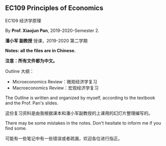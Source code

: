 ## EC109 Principles of Economics

EC109 经济学原理

By **Prof. Xiaojun Pan**, 2019-2020-Semester 2.

**潘小军 副教授** 授课，2019-2020 第二学期

**Notes: all the files are in Chinese.**

**注意：所有文件都为中文。** 

Outline 大纲：

-  Microeconomics Review：微观经济学复习
-  Macroeconomics Review：宏观经济学复习

The Outline is written and organized by myself, according to the textbook and the Prof. Pan's slides.

这份复习资料是由我根据课本和潘小军副教授的上课用的幻灯片整理编写的。

There may be some mistakes in the notes. Don't hesitate to inform me if you find some.

可能有一些笔记中有一些错误或者疏漏，欢迎各位进行指正。

